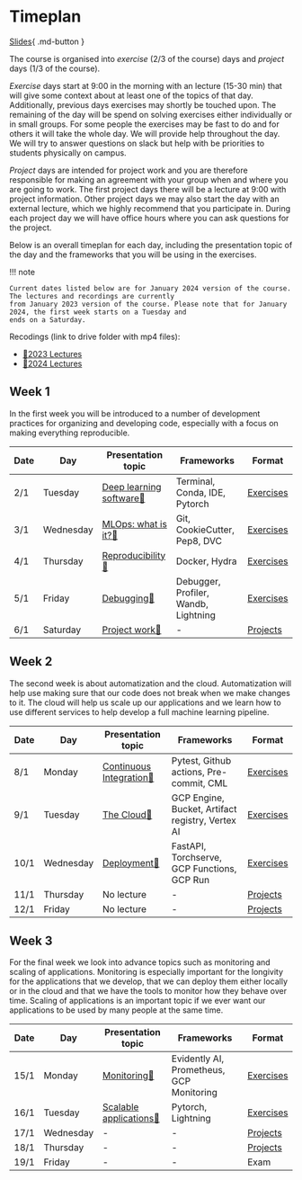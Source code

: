 # Timeplan

[Slides](../slides/IntroToTheCourse.pdf){ .md-button }

The course is organised into *exercise* (2/3 of the course) days and *project* days (1/3 of the course).

*Exercise* days start at 9:00 in the morning with an lecture (15-30 min) that will give some context about at least one
of the topics of that day. Additionally, previous days exercises may shortly be touched upon. The remaining of the day
will be spend on solving exercises either individually or in small groups. For some people the exercises may be fast to
do and for others it will take the whole day. We will provide help throughout the day. We will try to answer questions
on slack but help with be priorities to students physically on campus.

*Project* days are intended for project work and you are therefore responsible for making an agreement with your group
when and where you are going to work. The first project days there will be a lecture at 9:00 with project information.
Other project days we may also start the day with an external lecture, which we highly recommend that you participate
in. During each project day we will have office hours where you can ask questions for the project.

Below is an overall timeplan for each day, including the presentation topic of the day and the frameworks that you will
be using in the exercises.

!!! note

    Current dates listed below are for January 2024 version of the course. The lectures and recordings are currently
    from January 2023 version of the course. Please note that for January 2024, the first week starts on a Tuesday and
    ends on a Saturday.

Recodings (link to drive folder with mp4 files):

* [🎥2023 Lectures](https://drive.google.com/drive/folders/1j56XyHoPLjoIEmrVcV_9S1FBkXWZBK0w?usp=sharing)
* [🎥2024 Lectures](https://drive.google.com/drive/folders/1mgLlvfXUT9xdg9EZusgeWAmfpUDSwfL6?usp=sharing)

## Week 1

In the first week you will be introduced to a number of development practices for organizing and developing code,
especially with a focus on making everything reproducible.

Date | Day       | Presentation topic                                                 | Frameworks                           | Format
-----|-----------|--------------------------------------------------------------------|--------------------------------------|-----------
2/1  | Tuesday    | [Deep learning software📝](../slides/DeepLearningSoftware.pdf) | Terminal, Conda, IDE, Pytorch        | [Exercises](../s1_development_environment/README.md)
3/1  | Wednesday   | [MLOps: what is it?📝](../slides/IntroToMLOps.pdf)  | Git, CookieCutter, Pep8, DVC         | [Exercises](../s2_organisation_and_version_control/README.md)
4/1  | Thursday | [Reproducibility📝](../slides/ReproducibilityAndSoftware.pdf) | Docker, Hydra                        | [Exercises](../s3_reproducibility/README.md)
5/1  | Friday  | [Debugging📝](../slides/DebuggingML.pdf) | Debugger, Profiler, Wandb, Lightning | [Exercises](../s4_debugging_and_logging/README.md)
6/1  | Saturday    | [Project work📝](../slides/Projects.pdf) | -                                    | [Projects](projects.md)

## Week 2

The second week is about automatization and the cloud. Automatization will help use making sure that our code
does not break when we make changes to it. The cloud will help us scale up our applications and we learn how to use
different services to help develop a full machine learning pipeline.

Date | Day       | Presentation topic                                              | Frameworks                                        | Format
-----|-----------|-----------------------------------------------------------------|---------------------------------------------------|-----------
8/1  | Monday    | [Continuous Integration📝](../slides/ContinuousIntegration.pdf)| Pytest, Github actions, Pre-commit, CML           | [Exercises](../s5_continuous_integration/README.md)
9/1 | Tuesday    | [The Cloud📝](../slides/Cloud%20Intro.pdf)                    | GCP Engine, Bucket, Artifact registry, Vertex AI | [Exercises](../s6_the_cloud/README.md)
10/1 | Wednesday | [Deployment📝](../slides/Deployment.pdf)                      | FastAPI, Torchserve, GCP Functions, GCP Run          | [Exercises](../s7_deployment/README.md)
11/1 | Thursday  | No lecture                                                   | -                                                 | [Projects](projects.md)
12/1 | Friday    | No lecture                                               | -                                                 | [Projects](projects.md)

## Week 3

For the final week we look into advance topics such as monitoring and scaling of applications. Monitoring is especially
important for the longivity for the applications that we develop, that we can deploy them either
locally or in the cloud and that we have the tools to monitor how they behave over time. Scaling of applications is an
important topic if we ever want our applications to be used by many people at the same time.

Date | Day       | Presentation topic                                                | Frameworks                          | Format
-----|-----------|-------------------------------------------------------------------|-------------------------------------|----------
15/1 | Monday    | [Monitoring📝](../slides/Monitoring.pdf)                      | Evidently AI, Prometheus, GCP Monitoring |  [Exercises](../s8_monitoring/README.md)
16/1 | Tuesday   | [Scalable applications📝](../slides/ScalingApplications.pdf)   | Pytorch, Lightning                  | [Exercises](../s9_scalable_applications/README.md)
17/1 | Wednesday | -                                                                 | -                                   | [Projects](projects.md)
18/1 | Thursday  | -                                                                 | -                                   | [Projects](projects.md)
19/1 | Friday    | -                                                                 | -                                   | Exam
